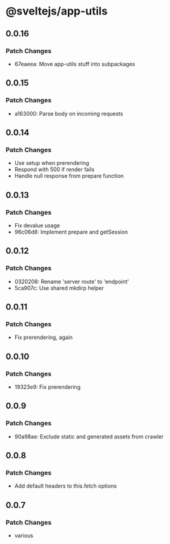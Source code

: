 # @sveltejs/app-utils

## 0.0.16

### Patch Changes

- 67eaeea: Move app-utils stuff into subpackages

## 0.0.15

### Patch Changes

- a163000: Parse body on incoming requests

## 0.0.14

### Patch Changes

- Use setup when prerendering
- Respond with 500 if render fails
- Handle null response from prepare function

## 0.0.13

### Patch Changes

- Fix devalue usage
- 96c06d8: Implement prepare and getSession

## 0.0.12

### Patch Changes

- 0320208: Rename 'server route' to 'endpoint'
- 5ca907c: Use shared mkdirp helper

## 0.0.11

### Patch Changes

- Fix prerendering, again

## 0.0.10

### Patch Changes

- 19323e9: Fix prerendering

## 0.0.9

### Patch Changes

- 90a98ae: Exclude static and generated assets from crawler

## 0.0.8

### Patch Changes

- Add default headers to this.fetch options

## 0.0.7

### Patch Changes

- various
